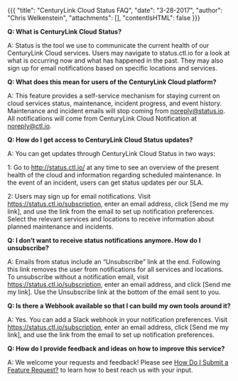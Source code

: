 {{{
  "title": "CenturyLink Cloud Status FAQ",
  "date": "3-28-2017",
  "author": "Chris Welkenstein",
  "attachments": [],
  "contentIsHTML": false
}}}

**Q: What is CenturyLink Cloud Status?**

A: Status is the tool we use to communicate the current health of our CenturyLink Cloud services. Users may navigate to status.ctl.io for a look at what is occurring now and what has happened in the past. They may also sign up for email notifications based on specific locations and services.

**Q: What does this mean for users of the CenturyLink Cloud platform?**

A: This feature provides a self-service mechanism for staying current on cloud services status, maintenance, incident progress, and event history. Maintenance and incident emails will stop coming from noreply@status.io. All notifications will come from CenturyLink Cloud Notification at noreply@ctl.io.

**Q: How do I get access to CenturyLink Cloud Status updates?**

A: You can get updates through CenturyLink Cloud Status in two ways:

1: Go to http://status.ctl.io/ at any time to see an overview of the present health of the cloud and information regarding scheduled maintenance. In the event of an incident, users can get status updates per our SLA.

2: Users may sign up for email notifications. Visit https://status.ctl.io/subscription, enter an email address, click [Send me my link], and use the link from the email to set up notification preferences. Select the relevant services and locations to receive information about planned maintenance and incidents.

**Q: I don’t want to receive status notifications anymore. How do I unsubscribe?**

A: Emails from status include an “Unsubscribe” link at the end. Following this link removes the user from notifications for all services and locations. To unsubscribe without a notification email, visit https://status.ctl.io/subscription, enter an email address, and click [Send me my link]. Use the Unsubscribe link at the bottom of the email sent to you.

**Q: Is there a Webhook available so that I can build my own tools around it?**

A: Yes. You can add a Slack webhook in your notification preferences. Visit https://status.ctl.io/subscription, enter an email address, click [Send me my link], and use the link from the email to set up notification preferences.

**Q: How do I provide feedback and ideas on how to improve this service?**

A: We welcome your requests and feedback! Please see [How Do I Submit a Feature Request?](../../Support/how-do-i-submit-a-feature-request.md) to learn how to best reach us with your input.
